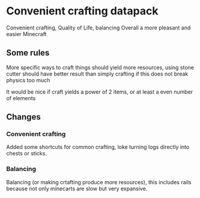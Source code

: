 # Convenient crafting datapack

Convenient crafting, Quality of Life, balancing
Overall a more pleasant and easier Minecraft

## Some rules

More specific ways to craft things should yield more resources, using stone cutter should have better result than simply crafting if this does not break physics too much

It would be nice if craft yields a power of 2 items, or at least a even number of elements

## Changes

### Convenient crafting

Added some shortcuts for common crafting, loke turning logs directly into chests or sticks.

### Balancing

Balancing (or making crtafting produce more resources), this includes rails because not only minecarts are slow but very expansive.
